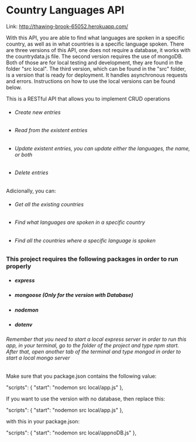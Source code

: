 # Country Languages API

Link: http://thawing-brook-65052.herokuapp.com/

With this API, you are able to find what languages are spoken in a specific country, as well as in what countries is a specific language spoken. There are three versions of this API, one does not require a database, it works with the countrydata.js file. The second version requires the use of mongoDB. Both of those are for local testing and development, they are found in the folder "src local". The third version, which can be found in the "src" folder, is a version that is ready for deployment. It handles asynchronous requests and errors. Instructions on how to use the local versions can be found below.

This is a RESTful API that allows you to implement CRUD operations  
* ###### Create new entries
* ###### Read from the existent entries
* ###### Update existent entries, you can update either the languages, the name, or both
* ###### Delete entries 

Adicionally, you can:
* ###### Get all the existing countries
* ###### Find what languages are spoken in a specific country
* ###### Find all the countries where a specific language is spoken 



### This project requires the following packages in order to run properly

* ##### express 

* ##### mongoose (Only for the version with Database)

* ##### nodemon

* ##### dotenv



###### Remember that you need to start a local express server in order to run this app, in your terminal, go to the folder of the project and type npm start. After that, open another tab of the terminal and type mongod in order to start a local mongo server

 Make sure that you package.json contains the following value:
 
  "scripts": {
    "start": "nodemon src local/app.js"
 },
 
 If you want to use the version with no database, then replace this: 
 
 "scripts": {
    "start": "nodemon src local/app.js"
 },

 with this in your package.json:
 
 "scripts": {
    "start": "nodemon src local/appnoDB.js"
 },
